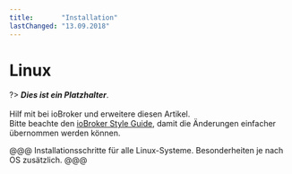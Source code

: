 ```yaml
---
title:       "Installation"
lastChanged: "13.09.2018"
---
```


# Linux

?> ***Dies ist ein Platzhalter***.
   <br><br>
   Hilf mit bei ioBroker und erweitere diesen Artikel.  
   Bitte beachte den [ioBroker Style Guide](community/styleguidedoc), 
   damit die Änderungen einfacher übernommen werden können.

@@@ Installationsschritte für alle Linux-Systeme.
Besonderheiten je nach OS zusätzlich. @@@
